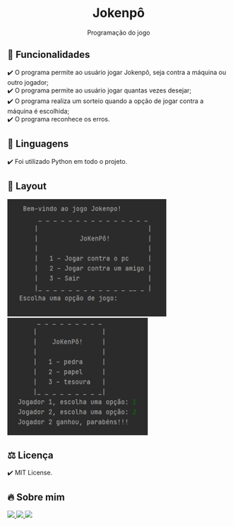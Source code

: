 <h1 align="center"> Jokenpô </h1>
<p align="center">Programação do jogo

## 🎯 Funcionalidades
✔️ O programa permite ao usuário jogar Jokenpô, seja contra a máquina ou outro jogador; <br>
✔️ O programa permite ao usuário jogar quantas vezes desejar; <br>
✔️ O programa realiza um sorteio quando a opção de jogar contra a máquina é escolhida; <br>
✔️ O programa reconhece os erros.

## 🚀 Linguagens
✔️ Foi utilizado Python em todo o projeto.

## 🎨 Layout
<p align="left">
      <img src="img1.png" width="360"> &nbsp; &nbsp; 
      <img src="img2.png" width="318"> &nbsp; &nbsp;  
      
## ⚖️ Licença
✔️ MIT License.

## 🔥 Sobre mim 
  <div>
  <p align="leftr">
  <a href = "https://mail.google.com/mail/u/1/#inbox"><img src="https://img.shields.io/badge/-Gmail-%23EA4335?style=for-the-badge&logo=gmail&logoColor=white" target="_blank">
  </a>
  <a href="https://www.linkedin.com/in/maria-eduarda-macedo-braga-4663bb208/e" target="_blank"><img src="https://img.shields.io/badge/-LinkedIn-%230077B5?style=for-the-badge&logo=linkedin&logoColor=white" target="_blank">
  </a> 
  <a href="https://www.instagram.com/_maria_2k03/?hl=pt-br" target="_blank"><img src="https://img.shields.io/badge/-Instagram-%23E4405F?style=for-the-badge&logo=instagram&logoColor=white" target="_blank">
  </a>
</div></p>
